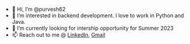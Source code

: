 - 👋 Hi, I’m @purvesh62
- 👀 I’m interested in backend development. I love to work in Python and Java. 
- 🌱 I’m currently looking for intership opportunity for Summer 2023
- 📫 Reach out to me @ [LinkedIn](https://www.linkedin.com/in/purveshrathod), [Gmail](mailto:purvesh62@gmail.com)
